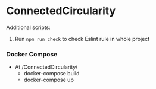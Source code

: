 # ConnectedCircularity

Additional scripts:
1. Run `npm run check` to check Eslint rule in whole project 
### Docker Compose 
- At /ConnectedCircularity/ 
  - docker-compose build
  - docker-compose up 